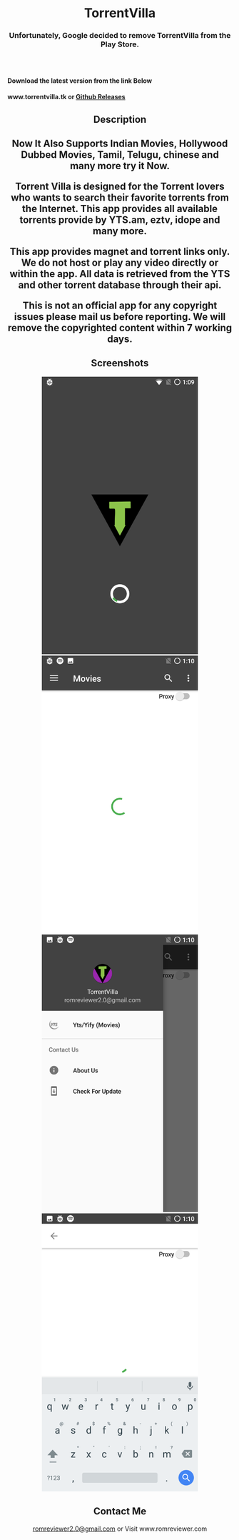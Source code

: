 <h1 align="center">TorrentVilla</h1>
<h3 align="center">Unfortunately, Google decided to remove TorrentVilla from the Play Store.<h3>
</br>
<h4>Download the latest version from the link Below<h4>
www.torrentvilla.tk
or
<a href="https://github.com/Sanchit43/TorrentVilla/releases">Github Releases</a>
</br>
<h2 align="center">Description<h2>

<p align="center">Now It Also Supports Indian Movies, Hollywood Dubbed Movies, Tamil, Telugu, chinese and many more try it Now.</p>
<p align="center">Torrent Villa  is designed for the Torrent lovers who wants to search their favorite torrents from the Internet. This app provides all available torrents provide by YTS.am, eztv, idope and many more.</p>

<p align="center">This app provides magnet and torrent links only. We do not host or play any video directly or within the app. All data is retrieved from the YTS and other torrent database through their api.</p>

<p align="center">This is not an official app for any copyright issues please mail us before reporting. We will remove the copyrighted content within 7 working days.</p>
<h2 align="center">Screenshots</h2>
<p align="center">
  <img src="/Screenshot/Screenshot_20171229-011000.png" width="350"/>
  <img src="/Screenshot/Screenshot_20171229-011042.png" width="350"/>
  <img src="/Screenshot/Screenshot_20171229-011048.png" width="350"/>
  <img src="/Screenshot/Screenshot_20171229-011056.png" width="350"/>

</p>
<h2 align="center">Contact Me</h2>
<p align="center">
<a href="mailto:romreviewer2.0@gmail.com">romreviewer2.0@gmail.com</a> or Visit www.romreviewer.com
</p>
